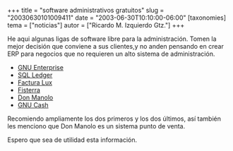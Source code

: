 +++
title = "software administrativos gratuitos"
slug = "20030630101009411"
date = "2003-06-30T10:10:00-06:00"
[taxonomies]
tema = ["noticias"]
autor = ["Ricardo M. Izquierdo Gtz."]
+++

He aqui algunas ligas de software libre para la administración. Tomen la
mejor decisión que conviene a sus clientes,y no anden pensando en crear
ERP para negocios que no requieren un alto sistema de administración.

<!-- more -->
- [GNU
    Enterprise](http://www.gnu.org/software/gnue/project/project.html)
- [SQL Ledger](http://www.sql-ledger.org)
- [Factura Lux](http://www.facturalux.org)
- [Fisterra](http://www.fisterra.org)
- [Don Manolo](http://don-manolo.red-libre.org/index2.html)
- [GNU Cash](http://www.gnucash.org)

Recomiendo ampliamente los dos primeros y los dos últimos, así también
les menciono que Don Manolo es un sistema punto de venta.

Espero que sea de utilidad esta información.
